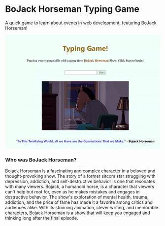 # BoJack Horseman Typing Game 

A quick game to learn about events in web development, featuring BoJack Horseman! 




<p align="center">
  <img src="https://github.com/Sadraw/BoJack-Horseman-game/blob/main/images/website.gif" />
</p>


### Who was BoJack Horseman? 

Bojack Horseman is a fascinating and complex character in a beloved and thought-provoking show. The story of a former sitcom star struggling with depression, addiction, and self-destructive behavior is one that resonates with many viewers. Bojack, a humanoid horse, is a character that viewers can't help but root for, even as he makes mistakes and engages in destructive behavior. The show's exploration of mental health, trauma, addiction, and the price of fame has made it a favorite among critics and audiences alike. With its stunning animation, clever writing, and memorable characters, Bojack Horseman is a show that will keep you engaged and thinking long after the final episode.
